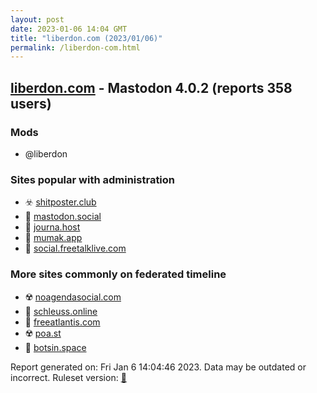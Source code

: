 ```yaml
---
layout: post
date: 2023-01-06 14:04 GMT
title: "liberdon.com (2023/01/06)"
permalink: /liberdon-com.html
---
```



## [liberdon.com](https://liberdon.com) - Mastodon 4.0.2 (reports 358 users)

### Mods
 * @liberdon

### Sites popular with administration

* ☣️ [shitposter.club](/shitposter-club.html)
* 🐘 [mastodon.social](/mastodon-social.html)
* 🐘 [journa.host](/journa-host.html)
* 🐘 [mumak.app](/mumak-app.html)
* 🐘 [social.freetalklive.com](/social-freetalklive-com.html)

### More sites commonly on federated timeline

* ☢️ [noagendasocial.com](/noagendasocial-com.html)
* 🐘 [schleuss.online](/schleuss-online.html)
* 🚫 [freeatlantis.com](/freeatlantis-com.html)
* ☢️ [poa.st](/poa-st.html)
* 🐘 [botsin.space](/botsin-space.html)

Report generated on: Fri Jan  6 14:04:46 2023. Data may be outdated or incorrect.
Ruleset version: [🏀](/version-basketball)

